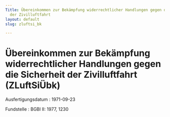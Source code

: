 ```yaml
---
Title: Übereinkommen zur Bekämpfung widerrechtlicher Handlungen gegen die Sicherheit
  der Zivilluftfahrt
layout: default
slug: zluftsi_bk

---
```


# Übereinkommen zur Bekämpfung widerrechtlicher Handlungen gegen die Sicherheit der Zivilluftfahrt (ZLuftSiÜbk)

Ausfertigungsdatum
:   1971-09-23

Fundstelle
:   BGBl II: 1977, 1230

